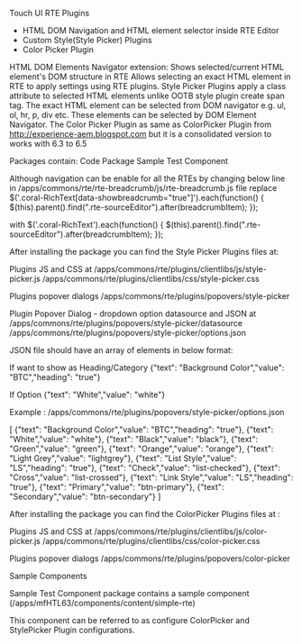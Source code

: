 Touch UI RTE Plugins
- HTML DOM Navigation and HTML element selector inside RTE Editor
- Custom Style(Style Picker) Plugins
- Color Picker Plugin

HTML DOM Elements Navigator extension:
Shows selected/current HTML element's DOM structure in RTE
Allows selecting an exact HTML element in RTE to apply settings using RTE plugins.
Style Picker Plugins apply a class attribute to selected HTML elements unlike OOTB style plugin create span tag. The exact HTML element can be selected from DOM navigator e.g. ul, ol, hr, p, div etc. These elements can be selected by DOM Element Navigator.
The Color Picker Plugin as same as ColorPicker Plugin from http://experience-aem.blogspot.com but it is a consolidated version to works with 6.3 to 6.5


Packages contain:
Code Package
Sample Test Component




Although navigation can be enable for all the RTEs by changing below line in /apps/commons/rte/rte-breadcrumb/js/rte-breadcrumb.js file 
replace
$('.coral-RichText[data-showbreadcrumb="true"]').each(function() {
                $(this).parent().find(".rte-sourceEditor").after(breadcrumbItem);
});

with 
$('.coral-RichText').each(function() {
                $(this).parent().find(".rte-sourceEditor").after(breadcrumbItem);
});



After installing the package you can find the Style Picker Plugins files at:

Plugins JS and CSS at
/apps/commons/rte/plugins/clientlibs/js/style-picker.js
/apps/commons/rte/plugins/clientlibs/css/style-picker.css


Plugins popover dialogs
/apps/commons/rte/plugins/popovers/style-picker


Plugin Popover Dialog - dropdown option datasource and JSON at
/apps/commons/rte/plugins/popovers/style-picker/datasource
/apps/commons/rte/plugins/popovers/style-picker/options.json




JSON file should have an array of elements in below format:

If want to show as Heading/Category
    {"text": "Background Color","value": "BTC","heading": "true"}

If Option
    {"text": "White","value": "white"}

Example : /apps/commons/rte/plugins/popovers/style-picker/options.json


[
    {"text": "Background Color","value": "BTC","heading": "true"},
    {"text": "White","value": "white"},
    {"text": "Black","value": "black"},
    {"text": "Green","value": "green"},
    {"text": "Orange","value": "orange"},
    {"text": "Light Grey","value": "lightgrey"},
    {"text": "List Style","value": "LS","heading": "true"},
    {"text": "Check","value": "list-checked"},
    {"text": "Cross","value": "list-crossed"},
    {"text": "Link Style","value": "LS","heading": "true"},
    {"text": "Primary","value": "btn-primary"},
    {"text": "Secondary","value": "btn-secondary"}
]





After installing the package you can find the ColorPicker Plugins files at :

Plugins JS and CSS at
/apps/commons/rte/plugins/clientlibs/js/color-picker.js
/apps/commons/rte/plugins/clientlibs/css/color-picker.css


Plugins popover dialogs
/apps/commons/rte/plugins/popovers/color-picker


Sample Components

Sample Test Component package contains a sample component (/apps/mfHTL63/components/content/simple-rte)

This component can be referred to as configure ColorPicker and StylePicker Plugin configurations.

